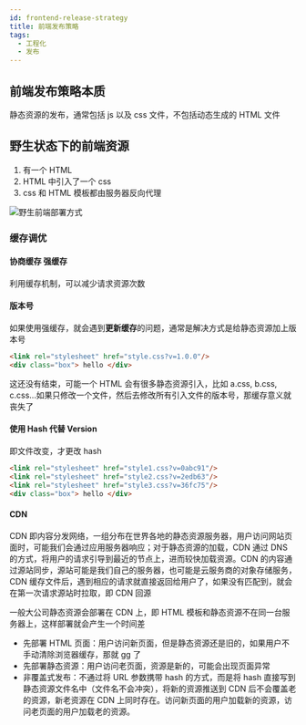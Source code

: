 ```yaml
---
id: frontend-release-strategy
title: 前端发布策略
tags:
  - 工程化
  - 发布
---
```


## 前端发布策略本质

静态资源的发布，通常包括 js 以及 css 文件，不包括动态生成的 HTML 文件

## 野生状态下的前端资源

1. 有一个 HTML
2. HTML 中引入了一个 css
3. css 和 HTML 模板都由服务器反向代理

![野生前端部署方式](https://fxpby.oss-cn-beijing.aliyuncs.com/blogImg/front-end-enginerring/release/%E9%87%8E%E7%94%9F%E5%89%8D%E7%AB%AF%E9%83%A8%E7%BD%B2%E6%96%B9%E5%BC%8F.png)

### 缓存调优

#### 协商缓存 强缓存

利用缓存机制，可以减少请求资源次数

#### 版本号

如果使用强缓存，就会遇到**更新缓存**的问题，通常是解决方式是给静态资源加上版本号

```html title="index.html"
<link rel="stylesheet" href="style.css?v=1.0.0"/>
<div class="box"> hello </div>
```

这还没有结束，可能一个 HTML 会有很多静态资源引入，比如 a.css, b.css, c.css...如果只修改一个文件，然后去修改所有引入文件的版本号，那缓存意义就丧失了

#### 使用 Hash 代替 Version

即文件改变，才更改 hash

```html title="index.html"
<link rel="stylesheet" href="style1.css?v=0abc91"/>
<link rel="stylesheet" href="style2.css?v=2edb63"/>
<link rel="stylesheet" href="style3.css?v=36fc75"/>
<div class="box"> hello </div>
```

#### CDN

CDN 即内容分发网络，一组分布在世界各地的静态资源服务器，用户访问网站页面时，可能我们会通过应用服务器响应；对于静态资源的加载，CDN 通过 DNS 的方式，将用户的请求引导到最近的节点上，进而较快加载资源。CDN 的内容通过源站同步，源站可能是我们自己的服务器，也可能是云服务商的对象存储服务，CDN 缓存文件后，遇到相应的请求就直接返回给用户了，如果没有匹配到，就会在第一次请求源站时拉取，即 CDN 回源

一般大公司静态资源会部署在 CDN 上，即 HTML 模板和静态资源不在同一台服务器上，这样部署就会产生一个时间差

- 先部署 HTML 页面：用户访问新页面，但是静态资源还是旧的，如果用户不手动清除浏览器缓存，那就 gg 了
- 先部署静态资源：用户访问老页面，资源是新的，可能会出现页面异常
- 非覆盖式发布：不通过将 URL 参数携带 hash 的方式，而是将 hash 直接写到静态资源文件名中（文件名不会冲突），将新的资源推送到 CDN 后不会覆盖老的资源，新老资源在 CDN 上同时存在。访问新页面的用户加载新的资源，访问老页面的用户加载老的资源。
